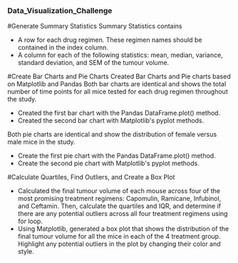 ### Data_Visualization_Challenge
#Generate Summary Statistics
Summary Statistics contains
* A row for each drug regimen. These regimen names should be contained in the index column.
* A column for each of the following statistics: mean, median, variance, standard deviation, and SEM of the tumour volume.

#Create Bar Charts and Pie Charts
Created Bar Charts and Pie charts based on Matplotlib and Pandas
Both bar charts are identical and shows the total number of time points for all mice tested for each drug regimen throughout the study.
* Created the first bar chart with the Pandas DataFrame.plot() method.
* Created the second bar chart with Matplotlib's pyplot methods.

Both pie charts are identical and show the distribution of female versus male mice in the study.
* Create the first pie chart with the Pandas DataFrame.plot() method.
* Create the second pie chart with Matplotlib's pyplot methods.

#Calculate Quartiles, Find Outliers, and Create a Box Plot
* Calculated the final tumour volume of each mouse across four of the most promising treatment regimens: Capomulin, Ramicane, Infubinol, and Ceftamin. Then, calculate the quartiles and IQR, and determine if there are any potential outliers across all four treatment regimens using for loop.
* Using Matplotlib, generated a box plot that shows the distribution of the final tumour volume for all the mice in each of the 4 treatment group. Highlight any potential outliers in the plot by changing their color and style.
#
